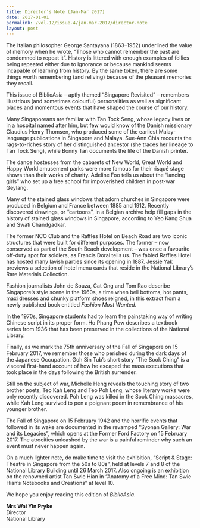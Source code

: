 ```yaml
---
title: Director’s Note (Jan-Mar 2017)
date: 2017-01-01
permalink: /vol-12/issue-4/jan-mar-2017/director-note
layout: post
---
```


The Italian philosopher George Santayana (1863–1952) underlined the value of memory when he wrote, “Those who cannot remember the past are condemned to repeat it”. History is littered with enough examples of follies being repeated either due to ignorance or because mankind seems incapable of learning from history. By the same token, there are some things worth remembering (and reliving) because of the pleasant memories they recall.

This issue of BiblioAsia – aptly themed “Singapore Revisited” – remembers illustrious (and sometimes colourful) personalities as well as significant places and momentous events that have shaped the course of our history.

Many Singaporeans are familiar with Tan Tock Seng, whose legacy lives on in a hospital named after him, but few would know of the Danish missionary Claudius Henry Thomsen, who produced some of the earliest Malay-language publications in Singapore and Malaya. Sue-Ann Chia recounts the rags-to-riches story of her distinguished ancestor (she traces her lineage to Tan Tock Seng), while Bonny Tan documents the life of the Danish printer.

The dance hostesses from the cabarets of New World, Great World and Happy World amusement parks were more famous for their risqué stage shows than their works of charity. Adeline Foo tells us about the “lancing girls” who set up a free school for impoverished children in post-war Geylang.

Many of the stained glass windows that adorn churches in Singapore were produced in Belgium and France between 1885 and 1912. Recently discovered drawings, or “cartoons”, in a Belgian archive help fill gaps in the history of stained glass windows in Singapore, according to Yeo Kang Shua and Swati Chandgadkar.

The former NCO Club and the Raffles Hotel on Beach Road are two iconic structures that were built for different purposes. The former – now conserved as part of the South Beach development – was once a favourite off-duty spot for soldiers, as Francis Dorai tells us. The fabled Raffles Hotel has hosted many lavish parties since its opening in 1887. Jessie Yak previews a selection of hotel menu cards that reside in the National Library’s Rare Materials Collection.

Fashion journalists John de Souza, Cat Ong and Tom Rao describe Singapore’s style scene in the 1960s, a time when bell bottoms, hot pants, maxi dresses and chunky platform shoes reigned, in this extract from a newly published book entitled *Fashion Most Wanted*.

In the 1970s, Singapore students had to learn the painstaking way of writing Chinese script in its proper form. Ho Phang Pow describes a textbook series from 1936 that has been preserved in the collections of the National Library.

Finally, as we mark the 75th anniversary of the Fall of Singapore on 15 February 2017, we remember those who perished during the dark days of the Japanese Occupation. Goh Sin Tub’s short story “The Sook Ching” is a visceral first-hand account of how he escaped the mass executions that took place in the days following the British surrender.

Still on the subject of war, Michelle Heng reveals the touching story of two brother poets, Teo Kah Leng and Teo Poh Leng, whose literary works were only recently discovered. Poh Leng was killed in the Sook Ching massacres, while Kah Leng survived to pen a poignant poem in remembrance of his younger brother.

The Fall of Singapore on 15 February 1942 and the horrific events that followed in its wake are documented in the revamped “Syonan Gallery: War and its Legacies”, which opens at the Former Ford Factory on 15 February 2017. The atrocities unleashed by the war is a painful reminder why such an event must never happen again.

On a much lighter note, do make time to visit the exhibition, “Script &amp; Stage: Theatre in Singapore from the 50s to 80s”, held at levels 7 and 8 of the National Library Building until 26 March 2017. Also ongoing is an exhibition on the renowned artist Tan Swie Hian in “Anatomy of a Free Mind: Tan Swie Hian’s Notebooks and Creations” at level 10.

We hope you enjoy reading this edition of *BiblioAsia*.

**Mrs Wai Yin Pryke**<br>
Director<br>
National Library